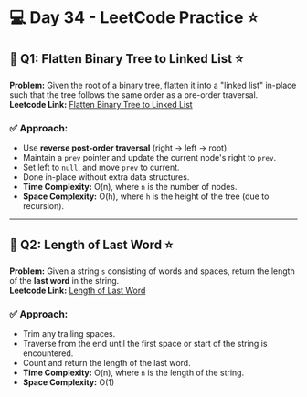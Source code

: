 # 💻 Day 34 - LeetCode Practice ⭐

## 🔹 Q1: Flatten Binary Tree to Linked List ⭐  
**Problem:** Given the root of a binary tree, flatten it into a "linked list" in-place such that the tree follows the same order as a pre-order traversal.  
**Leetcode Link:** [Flatten Binary Tree to Linked List](https://leetcode.com/problems/flatten-binary-tree-to-linked-list)

### ✅ Approach:
- Use **reverse post-order traversal** (right → left → root).
- Maintain a `prev` pointer and update the current node's right to `prev`.
- Set left to `null`, and move `prev` to current.
- Done in-place without extra data structures.
- **Time Complexity:** O(n), where `n` is the number of nodes.  
- **Space Complexity:** O(h), where `h` is the height of the tree (due to recursion).

---

## 🔹 Q2: Length of Last Word ⭐  
**Problem:** Given a string `s` consisting of words and spaces, return the length of the **last word** in the string.  
**Leetcode Link:** [Length of Last Word](https://leetcode.com/problems/length-of-last-word)

### ✅ Approach:
- Trim any trailing spaces.
- Traverse from the end until the first space or start of the string is encountered.
- Count and return the length of the last word.
- **Time Complexity:** O(n), where `n` is the length of the string.  
- **Space Complexity:** O(1)

